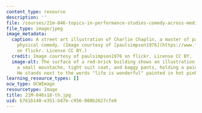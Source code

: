```yaml
---
content_type: resource
description: ''
file: /courses/21m-846-topics-in-performance-studies-comedy-across-media-spring-2018/b761b140e351b47bc956080b2627cfe9_21M-846s18-th.jpg
file_type: image/jpeg
image_metadata:
  caption: A street art illustration of Charlie Chaplin, a master of pantomime and
    physical comedy. (Image courtesy of [paulsimpson1976](https://www.flickr.com/photos/paulsimpson1976/3997514027/in/photolist-76fiDD-ehXucq-GRvio-GRwfr-JuTSrH-GRSsZ-GRXBs-GRymn-9X2DJf-GRC82-GRBR1-acJice-GRNFa-GRYbR-GRWFC-aYM5G6-e1Xpzp-p3PwS-GRSra-GRG1C-GRH2S-GRWH7-9WYN7x-9Hzymm-5wfede-9WYNb6-hurqyi-9X2DzE-8nCbh7-91ai9w-uCr1m4-GRK3i-GRyyc-GRNDW-8zFwws-hp5gg3-GRNS6-4a7Wg4-GRF6M-c6hqCC-qYPgG5-GRKeL-GRQpG-GRxL7-Q2Tjn-96Vhre-GRA8t-GRzKU-GRRfS-GREAP)
    on flickr. License CC BY.)
  credit: Image courtesy of paulsimpson1976 on flickr. License CC BY.
  image-alt: The surface of a red-brick building shows an illustration of a man with
    a small moustache, tight suit coat, and baggy pants, holding a paint can and roller.
    He stands next to the words "life is wonderful" painted in hot pink paint.
learning_resource_types: []
ocw_type: OCWImage
resourcetype: Image
title: 21M-846s18-th.jpg
uid: b761b140-e351-b47b-c956-080b2627cfe9
---
```

